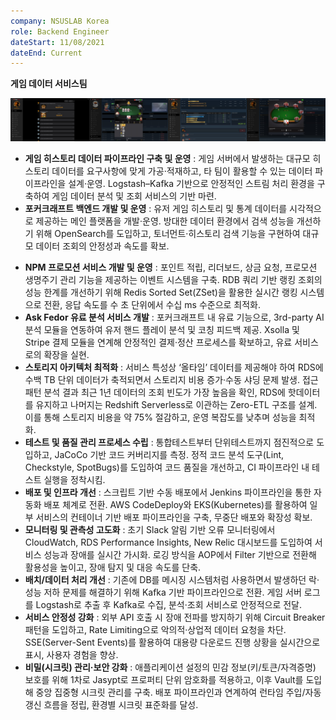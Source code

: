 ```yaml
---
company: NSUSLAB Korea
role: Backend Engineer
dateStart: 11/08/2021
dateEnd: Current
---
```

**게임 데이터 서비스팀**

![](PKC.jpg)

- **게임 히스토리 데이터 파이프라인 구축 및 운영** : 게임 서버에서 발생하는 대규모 히스토리 데이터를 요구사항에 맞게 가공·적재하고, 타 팀이 활용할 수 있는 데이터 파이프라인을 설계·운영. Logstash–Kafka 기반으로 안정적인 스트림 처리 환경을 구축하여 게임 데이터 분석 및 조회 서비스의 기반 마련.
- **포커크래프트 백엔드 개발 및 운영** : 유저 게임 히스토리 및 통계 데이터를 시각적으로 제공하는 메인 플랫폼을 개발·운영. 방대한 데이터 환경에서 검색 성능을 개선하기 위해 OpenSearch를 도입하고, 토너먼트·히스토리 검색 기능을 구현하여 대규모 데이터 조회의 안정성과 속도를 확보.
<!-- - **운영 및 게임 설정 백오피스 개발** : GM, CRM, VIP 등 관리자를 위한 데이터 기반 백오피스를 개발·운영. 운영 데이터와 통계를 시각화하는 백엔드 API를 제공하고, 권한·감사 로깅 구조를 강화하여 관리 효율성과 보안성을 확보. -->
- **NPM 프로모션 서비스 개발 및 운영** : 포인트 적립, 리더보드, 상금 요청, 프로모션 생명주기 관리 기능을 제공하는 이벤트 시스템을 구축. RDB 쿼리 기반 랭킹 조회의 성능 한계를 개선하기 위해 Redis Sorted Set(ZSet)을 활용한 실시간 랭킹 시스템으로 전환, 응답 속도를 수 초 단위에서 수십 ms 수준으로 최적화.
- **Ask Fedor 유료 분석 서비스 개발** : 포커크래프트 내 유료 기능으로, 3rd-party AI 분석 모듈을 연동하여 유저 핸드 플레이 분석 및 코칭 피드백 제공. Xsolla 및 Stripe 결제 모듈을 연계해 안정적인 결제·정산 프로세스를 확보하고, 유료 서비스로의 확장을 실현.
- **스토리지 아키텍처 최적화** : 서비스 특성상 ‘올타임’ 데이터를 제공해야 하여 RDS에 수백 TB 단위 데이터가 축적되면서 스토리지 비용 증가·수동 샤딩 문제 발생. 접근 패턴 분석 결과 최근 1년 데이터의 조회 빈도가 가장 높음을 확인, RDS에 핫데이터를 유지하고 나머지는 Redshift Serverless로 이관하는 Zero-ETL 구조를 설계. 이를 통해 스토리지 비용을 약 75% 절감하고, 운영 복잡도를 낮추며 성능을 최적화.
- **테스트 및 품질 관리 프로세스 수립** : 통합테스트부터 단위테스트까지 점진적으로 도입하고, JaCoCo 기반 코드 커버리지를 측정. 정적 코드 분석 도구(Lint, Checkstyle, SpotBugs)를 도입하여 코드 품질을 개선하고, CI 파이프라인 내 테스트 실행을 정착시킴.
- **배포 및 인프라 개선** : 스크립트 기반 수동 배포에서 Jenkins 파이프라인을 통한 자동화 배포 체계로 전환. AWS CodeDeploy와 EKS(Kubernetes)를 활용하여 일부 서비스의 컨테이너 기반 배포 파이프라인을 구축, 무중단 배포와 확장성 확보.
- **모니터링 및 관측성 고도화** : 초기 Slack 알림 기반 오류 모니터링에서 CloudWatch, RDS Performance Insights, New Relic 대시보드를 도입하여 서비스 성능과 장애를 실시간 가시화. 로깅 방식을 AOP에서 Filter 기반으로 전환해 활용성을 높이고, 장애 탐지 및 대응 속도를 단축.
- **배치/데이터 처리 개선** : 기존에 DB를 메시징 시스템처럼 사용하면서 발생하던 락·성능 저하 문제를 해결하기 위해 Kafka 기반 파이프라인으로 전환. 게임 서버 로그를 Logstash로 추출 후 Kafka로 수집, 분석·조회 서비스로 안정적으로 전달.
- **서비스 안정성 강화** : 외부 API 호출 시 장애 전파를 방지하기 위해 Circuit Breaker 패턴을 도입하고, Rate Limiting으로 악의적·상업적 데이터 요청을 차단. SSE(Server-Sent Events)를 활용하여 대용량 다운로드 진행 상황을 실시간으로 표시, 사용자 경험을 향상.
- **비밀(시크릿) 관리·보안 강화** : 애플리케이션 설정의 민감 정보(키/토큰/자격증명) 보호를 위해 1차로 Jasypt로 프로퍼티 단위 암호화를 적용하고, 이후 Vault를 도입해 중앙 집중형 시크릿 관리를 구축. 배포 파이프라인과 연계하여 런타임 주입/자동 갱신 흐름을 정립, 환경별 시크릿 표준화를 달성.

<!-- **주요 성과**

- RDS–Redshift Serverless 구조로 전환하여 스토리지 비용 약 **75% 절감**, 수동 샤딩 제거 및 운영 단순화
- 프로모션 랭킹 시스템 개선으로 응답 속도를 **수 초 → 수십 ms**로 단축, 참여자 증가에도 실시간 성능 유지
- OpenSearch 도입으로 대규모 토너먼트/히스토리 데이터 검색 성능 개선, 대용량 조회 환경 안정화
- Jenkins/CodeDeploy/EKS 기반 배포 체계와 New Relic/CloudWatch 기반 모니터링 체계 확립으로 장애 대응 속도 및 배포 안정성 향상
- 테스트 코드·정적 분석 도구 점진적 도입으로 코드 품질 관리 문화 정착 및 CI 파이프라인 품질 보장
- Jasypt → Vault 전환으로 시크릿 중앙 관리·자동 로테이션·감사 추적이 가능해져 유출 리스크 및 운영 부하를 동시에 축소 -->